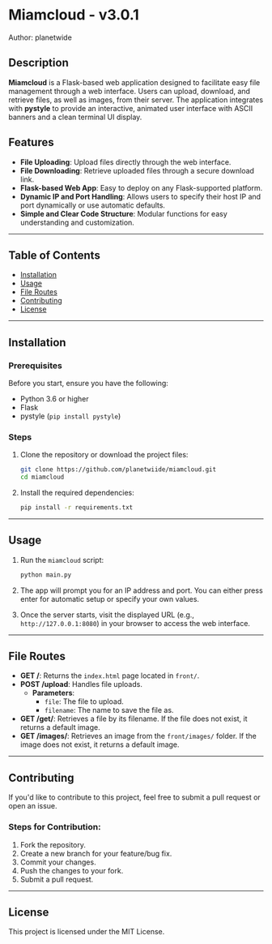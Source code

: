 # Miamcloud - v3.0.1

Author: planetwide

## Description

**Miamcloud** is a Flask-based web application designed to facilitate easy file management through a web interface. Users can upload, download, and retrieve files, as well as images, from their server. The application integrates with **pystyle** to provide an interactive, animated user interface with ASCII banners and a clean terminal UI display. 

## Features

- **File Uploading**: Upload files directly through the web interface.
- **File Downloading**: Retrieve uploaded files through a secure download link.
- **Flask-based Web App**: Easy to deploy on any Flask-supported platform.
- **Dynamic IP and Port Handling**: Allows users to specify their host IP and port dynamically or use automatic defaults.
- **Simple and Clear Code Structure**: Modular functions for easy understanding and customization.

---

## Table of Contents

- [Installation](#installation)
- [Usage](#usage)
- [File Routes](#file-routes)
- [Contributing](#contributing)
- [License](#license)

---

## Installation

### Prerequisites

Before you start, ensure you have the following:

- Python 3.6 or higher
- Flask
- pystyle (`pip install pystyle`)

### Steps

1. Clone the repository or download the project files:
   ```bash
   git clone https://github.com/planetwiide/miamcloud.git
   cd miamcloud
   ```

2. Install the required dependencies:
   ```bash
   pip install -r requirements.txt
   ```

---

## Usage

1. Run the `miamcloud` script:
   ```bash
   python main.py
   ```

2. The app will prompt you for an IP address and port. You can either press enter for automatic setup or specify your own values.

3. Once the server starts, visit the displayed URL (e.g., `http://127.0.0.1:8080`) in your browser to access the web interface.

---

## File Routes

- **GET /**: Returns the `index.html` page located in `front/`.
- **POST /upload**: Handles file uploads.
    - **Parameters**:
      - `file`: The file to upload.
      - `filename`: The name to save the file as.
- **GET /get/<filename>**: Retrieves a file by its filename. If the file does not exist, it returns a default image.
- **GET /images/<image>**: Retrieves an image from the `front/images/` folder. If the image does not exist, it returns a default image.

---

## Contributing

If you'd like to contribute to this project, feel free to submit a pull request or open an issue.

### Steps for Contribution:

1. Fork the repository.
2. Create a new branch for your feature/bug fix.
3. Commit your changes.
4. Push the changes to your fork.
5. Submit a pull request.

---

## License

This project is licensed under the MIT License.
